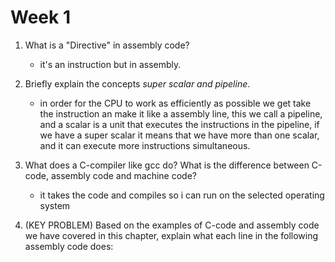 # Week 1
1. What is a "Directive" in assembly code?
   - it's an instruction but in assembly. 

2. Briefly explain the concepts *super scalar and pipeline*. 
   - in order for the CPU to work as efficiently as possible we get take the instruction an make it like a assembly line, this we call a pipeline, and a scalar is a unit that executes the instructions in the pipeline, if we have a super scalar it means that we have more than one scalar, and it can execute more instructions simultaneous.    

3. What does a C-compiler like gcc do? What is the difference between C-code, assembly code and machine code?
   - it takes the code and compiles so i can run on the selected operating system 

4. (KEY PROBLEM) Based on the examples of C-code and assembly code we have covered in this chapter, explain what each line in the following assembly code does:

